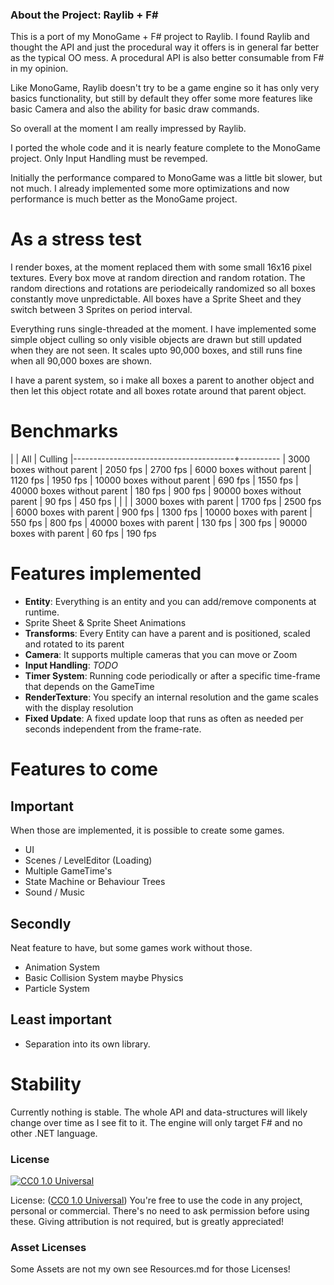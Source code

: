 ### About the Project: Raylib + F#

This is a port of my MonoGame + F# project to Raylib. I found Raylib
and thought the API and just the procedural way it offers is in
general far better as the typical OO mess. A procedural API is also better
consumable from F# in my opinion.

Like MonoGame, Raylib doesn't try to be a game engine so it has only
very basics functionality, but still by default they offer some more features
like basic Camera and also the ability for basic draw commands.

So overall at the moment I am really impressed by Raylib.

I ported the whole code and it is nearly feature complete to the MonoGame
project. Only Input Handling must be revemped.

Initially the performance compared to MonoGame was a little bit slower,
but not much. I already implemented some more optimizations and now performance
is much better as the MonoGame project.

# As a stress test

I render boxes, at the moment replaced them with some small 16x16 pixel textures.
Every box move at random direction and random rotation. The random directions
and rotations are periodeically randomized so all boxes constantly move
unpredictable. All boxes have a Sprite Sheet and they switch between 3 Sprites
on period interval.

Everything runs single-threaded at the moment. I have implemented some
simple object culling so only visible objects are drawn but still updated
when they are not seen. It scales upto 90,000 boxes, and still runs fine
when all 90,000 boxes are shown.

I have a parent system, so i make all boxes a parent to another object
and then let this object rotate and all boxes rotate around that
parent object.

# Benchmarks

|                            |   All     | Culling
|----------------------------------------+----------
|  3000 boxes without parent | 2050 fps  | 2700 fps
|  6000 boxes without parent | 1120 fps  | 1950 fps
| 10000 boxes without parent |  690 fps  | 1550 fps
| 40000 boxes without parent |  180 fps  |  900 fps
| 90000 boxes without parent |   90 fps  |  450 fps
|                            |           |
|  3000 boxes with parent    | 1700 fps  | 2500 fps
|  6000 boxes with parent    |  900 fps  | 1300 fps
| 10000 boxes with parent    |  550 fps  |  800 fps
| 40000 boxes with parent    |  130 fps  |  300 fps
| 90000 boxes with parent    |   60 fps  |  190 fps

# Features implemented

* **Entity**: Everything is an entity and you can add/remove components at runtime.
* Sprite Sheet & Sprite Sheet Animations
* **Transforms**: Every Entity can have a parent and is positioned, scaled and rotated to its parent
* **Camera**: It supports multiple cameras that you can move or Zoom
* **Input Handling**: *TODO*
* **Timer System**: Running code periodically or after a specific time-frame that depends on the GameTime
* **RenderTexture**: You specify an internal resolution and the game scales with the display resolution
* **Fixed Update**: A fixed update loop that runs as often as needed per seconds independent from the frame-rate.

# Features to come

## Important

When those are implemented, it is possible to create some games.

* UI
* Scenes / LevelEditor (Loading)
* Multiple GameTime's
* State Machine or Behaviour Trees
* Sound / Music

## Secondly

Neat feature to have, but some games work without those.

* Animation System
* Basic Collision System maybe Physics
* Particle System

## Least important

* Separation into its own library.

# Stability

Currently nothing is stable. The whole API and data-structures will likely change
over time as I see fit to it. The engine will only target F# and no other .NET language.

### License

[![CC0 1.0 Universal](https://licensebuttons.net/p/zero/1.0/88x31.png)](http://creativecommons.org/publicdomain/zero/1.0/)

License: ([CC0 1.0 Universal](http://creativecommons.org/publicdomain/zero/1.0/)) You're free to use the code in any project, personal or commercial. There's no need to ask permission before using these. Giving attribution is not required, but is greatly appreciated!

### Asset Licenses

Some Assets are not my own see Resources.md for those Licenses!